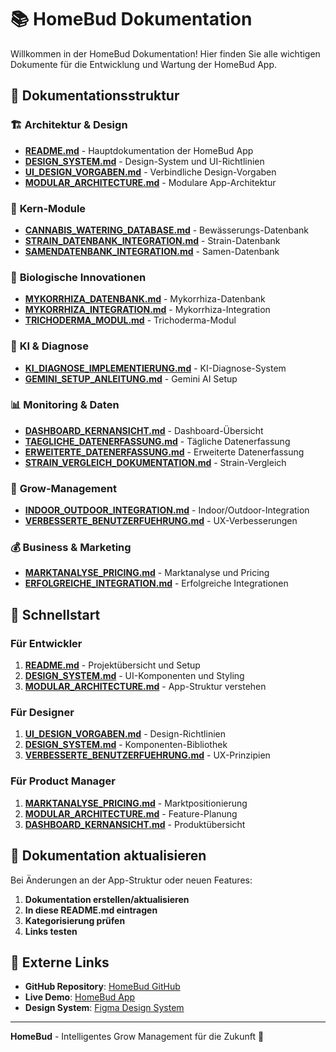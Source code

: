 # 📚 HomeBud Dokumentation

Willkommen in der HomeBud Dokumentation! Hier finden Sie alle wichtigen Dokumente für die Entwicklung und Wartung der HomeBud App.

## 📁 Dokumentationsstruktur

### 🏗️ **Architektur & Design**
- **[README.md](./README.md)** - Hauptdokumentation der HomeBud App
- **[DESIGN_SYSTEM.md](./DESIGN_SYSTEM.md)** - Design-System und UI-Richtlinien
- **[UI_DESIGN_VORGABEN.md](./UI_DESIGN_VORGABEN.md)** - Verbindliche Design-Vorgaben
- **[MODULAR_ARCHITECTURE.md](./MODULAR_ARCHITECTURE.md)** - Modulare App-Architektur

### 🧬 **Kern-Module**
- **[CANNABIS_WATERING_DATABASE.md](./CANNABIS_WATERING_DATABASE.md)** - Bewässerungs-Datenbank
- **[STRAIN_DATENBANK_INTEGRATION.md](./STRAIN_DATENBANK_INTEGRATION.md)** - Strain-Datenbank
- **[SAMENDATENBANK_INTEGRATION.md](./SAMENDATENBANK_INTEGRATION.md)** - Samen-Datenbank

### 🔬 **Biologische Innovationen**
- **[MYKORRHIZA_DATENBANK.md](./MYKORRHIZA_DATENBANK.md)** - Mykorrhiza-Datenbank
- **[MYKORRHIZA_INTEGRATION.md](./MYKORRHIZA_INTEGRATION.md)** - Mykorrhiza-Integration
- **[TRICHODERMA_MODUL.md](./TRICHODERMA_MODUL.md)** - Trichoderma-Modul

### 🤖 **KI & Diagnose**
- **[KI_DIAGNOSE_IMPLEMENTIERUNG.md](./KI_DIAGNOSE_IMPLEMENTIERUNG.md)** - KI-Diagnose-System
- **[GEMINI_SETUP_ANLEITUNG.md](./GEMINI_SETUP_ANLEITUNG.md)** - Gemini AI Setup

### 📊 **Monitoring & Daten**
- **[DASHBOARD_KERNANSICHT.md](./DASHBOARD_KERNANSICHT.md)** - Dashboard-Übersicht
- **[TAEGLICHE_DATENERFASSUNG.md](./TAEGLICHE_DATENERFASSUNG.md)** - Tägliche Datenerfassung
- **[ERWEITERTE_DATENERFASSUNG.md](./ERWEITERTE_DATENERFASSUNG.md)** - Erweiterte Datenerfassung
- **[STRAIN_VERGLEICH_DOKUMENTATION.md](./STRAIN_VERGLEICH_DOKUMENTATION.md)** - Strain-Vergleich

### 🌱 **Grow-Management**
- **[INDOOR_OUTDOOR_INTEGRATION.md](./INDOOR_OUTDOOR_INTEGRATION.md)** - Indoor/Outdoor-Integration
- **[VERBESSERTE_BENUTZERFUEHRUNG.md](./VERBESSERTE_BENUTZERFUEHRUNG.md)** - UX-Verbesserungen

### 💰 **Business & Marketing**
- **[MARKTANALYSE_PRICING.md](./MARKTANALYSE_PRICING.md)** - Marktanalyse und Pricing
- **[ERFOLGREICHE_INTEGRATION.md](./ERFOLGREICHE_INTEGRATION.md)** - Erfolgreiche Integrationen

## 🚀 **Schnellstart**

### Für Entwickler
1. **[README.md](./README.md)** - Projektübersicht und Setup
2. **[DESIGN_SYSTEM.md](./DESIGN_SYSTEM.md)** - UI-Komponenten und Styling
3. **[MODULAR_ARCHITECTURE.md](./MODULAR_ARCHITECTURE.md)** - App-Struktur verstehen

### Für Designer
1. **[UI_DESIGN_VORGABEN.md](./UI_DESIGN_VORGABEN.md)** - Design-Richtlinien
2. **[DESIGN_SYSTEM.md](./DESIGN_SYSTEM.md)** - Komponenten-Bibliothek
3. **[VERBESSERTE_BENUTZERFUEHRUNG.md](./VERBESSERTE_BENUTZERFUEHRUNG.md)** - UX-Prinzipien

### Für Product Manager
1. **[MARKTANALYSE_PRICING.md](./MARKTANALYSE_PRICING.md)** - Marktpositionierung
2. **[MODULAR_ARCHITECTURE.md](./MODULAR_ARCHITECTURE.md)** - Feature-Planung
3. **[DASHBOARD_KERNANSICHT.md](./DASHBOARD_KERNANSICHT.md)** - Produktübersicht

## 📝 **Dokumentation aktualisieren**

Bei Änderungen an der App-Struktur oder neuen Features:

1. **Dokumentation erstellen/aktualisieren**
2. **In diese README.md eintragen**
3. **Kategorisierung prüfen**
4. **Links testen**

## 🔗 **Externe Links**

- **GitHub Repository**: [HomeBud GitHub](https://github.com/your-username/homebud)
- **Live Demo**: [HomeBud App](https://homebud.app)
- **Design System**: [Figma Design System](https://figma.com/...)

---

**HomeBud** - Intelligentes Grow Management für die Zukunft 🌱
